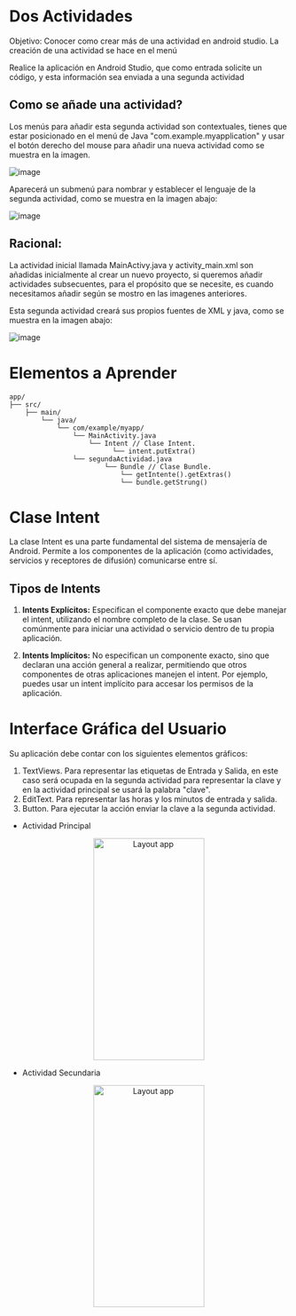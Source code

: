 # Dos Actividades

Objetivo: Conocer como crear más de una actividad en android studio. La creación de una actividad se hace en el menú 

Realice la aplicación en Android Studio, que como entrada solicite un código, y esta información sea enviada a una segunda actividad

## Como se añade una actividad?

Los menús para añadir esta segunda actividad son contextuales, tienes que estar posicionado en el menú de Java "com.example.myapplication" y usar el botón derecho del mouse para añadir una nueva actividad como se muestra en la imagen.

![image](https://github.com/user-attachments/assets/f74f20da-5597-44fa-86c9-3930b5549bdb)

Aparecerá un submenú para nombrar y establecer el lenguaje de la segunda actividad, como se muestra en la imagen abajo:

![image](https://github.com/user-attachments/assets/6c2e4bf4-2139-48a6-b372-769c6e4247c2)


## Racional:

La actividad inicial llamada MainActivy.java y activity_main.xml son añadidas inicialmente al crear un nuevo proyecto, si queremos añadir actividades subsecuentes, para el propósito que se necesite, es cuando necesitamos añadir según se mostro en las imagenes anteriores.

Esta segunda actividad creará sus propios fuentes de XML y java, como se muestra en la imagen abajo:

![image](https://github.com/user-attachments/assets/17770ec4-105a-4562-b771-b9c384eeed03)


# Elementos a Aprender

```
app/
├── src/
    ├── main/
        └── java/
            └── com/example/myapp/
                └── MainActivity.java
                    └── Intent // Clase Intent. 
                          └── intent.putExtra()
                └── segundaActividad.java
                        └── Bundle // Clase Bundle. 
                            └── getIntente().getExtras()
                            └── bundle.getStrung()                            
```

# Clase Intent

La clase Intent es una parte fundamental del sistema de mensajería de Android. Permite a los componentes de la aplicación (como actividades, servicios y receptores de difusión) comunicarse entre sí. 

## Tipos de Intents

1. **Intents Explícitos:** Especifican el componente exacto que debe manejar el intent, utilizando el nombre completo de la clase. Se usan comúnmente para iniciar una actividad o servicio dentro de tu propia aplicación.

2. **Intents Implícitos:** No especifican un componente exacto, sino que declaran una acción general a realizar, permitiendo que otros componentes de otras aplicaciones manejen el intent. Por ejemplo, puedes usar un intent implícito para accesar los permisos de la aplicación.



# Interface Gráfica del Usuario


Su aplicación debe contar con los siguientes elementos gráficos:

1. TextViews. Para representar las etiquetas de Entrada y Salida, en este caso será ocupada en la segunda actividad para representar la clave y en la actividad principal se usará la palabra "clave".
2. EditText. Para representar las horas y los minutos de entrada y salida.
3. Button. Para ejecutar la acción enviar la clave a la segunda actividad.

* Actividad Principal
  
<p align="center">
<img src="https://github.com/user-attachments/assets/288c6bdb-6d9f-4a10-a47d-11161b6cd92f" alt="Layout app" width="200" height="400">
</p>

* Actividad Secundaria 

<p align="center">
<img src="https://github.com/user-attachments/assets/a32526a2-c109-4345-8632-33a698134a8b" alt="Layout app" width="200" height="400">
</p>


